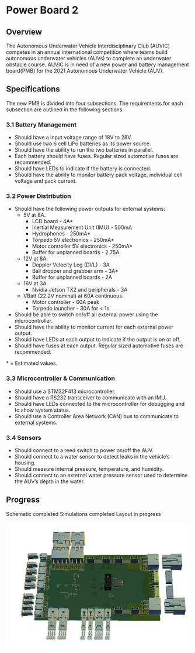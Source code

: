 # Power Board 2

## Overview
The Autonomous Underwater Vehicle Interdisciplinary Club (AUVIC) competes in an annual international competition where teams build autonomous underwater vehicles (AUVs) to complete an underwater obstacle course. AUVIC is in need of a new power and battery management board(PMB) for the 2021 Autonomous Underwater Vehicle (AUV).

## Specifications
The new PMB is divided into four subsections. The requirements for each subsection are outlined in the following sections.

### 3.1	Battery Management
- Should have a input voltage range of 18V to 28V.
- Should use two 6 cell LiPo batteries as its power source.
- Should have the ability to run the two batteries in parallel.
- Each battery should have fuses. Regular sized automotive fuses are recommended.
- Should have LEDs to indicate if the battery is connected.
- Should have the ability to monitor battery pack voltage, individual cell voltage and pack current.

### 3.2	Power Distribution
- Should have the following power outputs for external systems:
  - 5V at 8A.
    - LCD board - 4A*
    - Inertial Measurement Unit (IMU) - 500mA
    - Hydrophones - 250mA*
    - Torpedo 5V electronics - 250mA*
    - Motor controller 5V electronics - 250mA*
    - Buffer for unplanned boards - 2.75A
  - 12V at 8A.
    - Doppler Velocity Log (DVL) - 3A
    - Ball dropper and grabber arm - 3A*
    - Buffer for unplanned boards - 2A
  - 16V at 3A.
    - Nvidia Jetson TX2 and peripherals - 3A
  - VBatt (22.2V nominal) at 60A continuous.
    - Motor controller - 60A peak
    - Torpedo launcher - 30A for < 1s
- Should be able to switch on/off all external power using the microcontroller.
- Should have the ability to monitor current for each external power output.
- Should have LEDs at each output to indicate if the output is on or off.
- Should have fuses at each output. Regular sized automotive fuses are recommended.

\* = Estimated values.

### 3.3	Microcontroller & Communication
- Should use a STM32F413 microcontroller. 
- Should have a RS232 transceiver to communicate with an IMU.
- Should have LEDs connected to the microcontroller for debugging and to show system status.
- Should use a Controller Area Network (CAN) bus to communicate to external systems.

### 3.4	Sensors
- Should connect to a reed switch to power on/off the AUV.
- Should connect to a water sensor to detect leaks in the vehicle’s housing.
- Should measure internal pressure, temperature, and humidity.
- Should connect to an external water pressure sensor used to determine the AUV’s depth in the water.

## Progress
Schematic completed
Simulations completed
Layout in progress

![Image of layout thus far](https://github.com/uvic-auvic/PCB-Power_Board_2/blob/master/Power_Board_2/3D%20Model/Power_Board_2.png)


